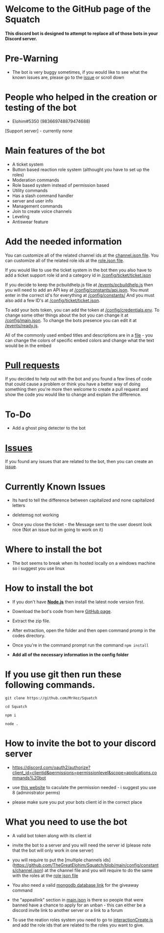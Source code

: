 # Welcome to the GitHub page of the Squatch
#### This discord bot is designed to attempt to replace all of those bots in your Discord server.


# Pre-Warning
* The bot is very buggy sometimes, if you would like to see what the known issues are, please go to the [issue](https://github.com/TheGreatElohim/Squatch/issues) or scroll down


# People who helped in the creation or testing of the bot
* Elohim#5350 (983669748879474688)


[Support server] - currently none

# Main features of the bot
* A ticket system
* Button based reaction role system (althought you have to set up the roles)
* Moderation commands
* Role based system instead of permission based
* Utility commands
* Has a slash command handler
* server and user info
* Management commands
* Join to create voice channels
* Leveling
* Antiswear feature




# Add the needed information
You can customize all of the related channel ids at the [channel.json file](https://github.com/TheGreatElohim/Squatch/blob/main/config/constants/channel.json).
You can customize all of the related role ids at the [role.json file](https://github.com/TheGreatElohim/Squatch/blob/main/config/constants/roles.json).

If you would like to use the ticket system in the bot then you also have to add a ticket support role id and a category id in [/config/ticket/ticket.json](https://github.com/TheGreatElohim/Squatch/tree/main/config/ticket/ticket.json)

If you decide to keep the pcbuildhelp.js file at [/events/pcbuildhelp.js](https://github.com/TheGreatElohim/Squatch/tree/main/events/pcbuildhelp.js) then you will need to add an API key at [/config/constants/api.json](https://github.com/TheGreatElohim/Squatch/blob/main/config/constants/api.json). You must enter in the correct id's for everything at [/config/constants/](https://github.com/TheGreatElohim/Squatch/tree/main/config/constants) And you must also add a few ID's at [/config/ticket/ticket.json](https://github.com/TheGreatElohim/Squatch/tree/main/config/ticket/ticket.json).

To add your bots token, you can add the token at [/config/credentials.env](https://github.com/TheGreatElohim/Squatch/blob/main/config/credentials.env). To change some other things about the bot you can change it at [/config/main.json](https://github.com/TheGreatElohim/Squatch/blob/main/config/main.json). To change the bots presence you can edit it at [/events/ready.js](https://github.com/TheGreatElohim/Squatch/blob/main/events/ready.js).


All of the commonly used embed titles and descriptions are in a [file](https://github.com/TheGreatElohim/Squatch/tree/main/config/embed/embedMSG.json) - you can change the colors of specific embed colors and change what the text would be in the embed




# [Pull requests](https://github.com/TheGreatElohim/Squatch/pulls)
If you decided to help out with the bot and you found a few lines of code that could cause a problem or think you have a better way of doing something then you're more then welcome to create a pull request and show the code you would like to change and explain the difference.



# To-Do

* Add a ghost ping detecter to the bot 



# [Issues](https://github.com/TheGreatElohim/Squatch/issues)

If you found any issues that are related to the bot, then you can create an [issue](https://github.com/TheGreatElohim/Squatch/issues).


# Currently Known Issues

* Its hard to tell the difference between capitalized and none capitalized letters 

* deletemsg not working

* Once you close the ticket - the Message sent to the user doesnt look nice (Not an issue but im going to work on it)



# Where to install the bot

* The bot seems to break when its hosted locally on a windows machine so i suggest you use linux 


# How to install the bot

* If you don't have [**Node.js**](https://nodejs.org/en/) then install the latest node version first.

* Download the bot's code from here [GitHub page](https://github.com/TheGreatElohim/Squatch/archive/refs/heads/main.zip).

* Extract the zip file.

* After extraction, open the folder and then open command promp in the codes directory.

* Once you're in the command prompt run the command `npm install`

* **Add all of the necessary information in the config folder**



# If you use git then run these following commands.

```
git clone https://github.com/MrXez/Squatch

cd Squatch

npm i

node .
```



# How to invite the bot to your discord server

* https://discord.com/oauth2/authorize?client_id=clientid&permissions=permissionlevel&scope=applications.commands%20bot

* use [this website](https://discordapi.com/permissions.html) to caculate the permission needed - i suggest you use 8 (administrator perms)

* please make sure you put your bots client id in the correct place





# What you need to use the bot

* A valid bot token along with its client id

* invite the bot to a server and you will need the server id (please note that the bot will only work in one server)

* you will require to put the [multiple channels ids] (https://github.com/TheGreatElohim/Squatch/blob/main/config/constants/channel.json) at the channel file and you will require to do the same with the roles at the [role json file](https://github.com/TheGreatElohim/Squatch/blob/main/config/constants/roles.json) 

* You also need a valid [mongodb database link](https://www.mongodb.com/) for the giveaway command

* the "appeallink" section in [main.json](https://github.com/TheGreatElohim/Squatch/blob/main/config/main.json) is there so people that were banned have a chance to apply for an unban - this can either be a discord invite link to another server or a link to a forum

* To use the reation roles system you need to go to [interactionCreate.js](https://github.com/TheGreatElohim/Squatch/blob/main/functions/interactionCreate.js) and add the role ids that are related to the roles you want to give. 
